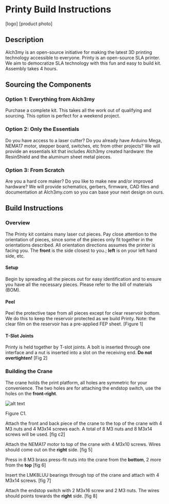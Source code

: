 # Printy Build Instructions
[logo]
[product photo]

## Description
Alch3my is an open-source initiative for making the latest 3D printing technology accessible to everyone. Printy is an open-source SLA printer. We aim to democratize SLA technology with this fun and easy to build kit. Assembly takes 4 hours.

## Sourcing the Components
### Option 1: Everything from Alch3my
Purchase a complete kit. This takes all the work out of qualifying and sourcing. This option is perfect for a weekend project.
### Option 2: Only the Essentials
Do you have access to a laser cutter? Do you already have Arduino Mega, NEMA17 motor, stepper board, switches, etc from other projects? We will provide an essentials kit that includes Alch3my created hardware: the ResinShield and the aluminum sheet metal pieces.
### Option 3: From Scratch
Are you a hard core maker? Do you like to make new and/or improved hardware? We will provide schematics, gerbers, firmware, CAD files and documentation at Alch3my.com so you can base your next design on ours.

## Build Instructions
### Overview
The Printy kit contains many laser cut pieces. Pay close attention to the orientation of pieces, since some of the pieces only fit together in the orientations described. All orientation directions assumes the printer is facing you. The __front__ is the side closest to you.; __left__ is on your left hand side, etc.
#### Setup
Begin by spreading all the pieces out for easy identification and to ensure you have all the necessary pieces. Please refer to the bill of materials (BOM).
#### Peel
Peel the protective tape from all pieces except for clear reservoir bottom. We do this to keep the reservoir protected as we build Printy. Note: the clear film on the reservoir has a pre-applied FEP sheet. 
[Figure 1]
#### T-Slot Joints
Printy is held together by T-slot joints. A bolt is inserted through one interface and a nut is inserted into a slot on the receiving end. __Do not overtighten!__
[Fig 2]
### Building the Crane
The crane holds the print platform, all holes are symmetric for your convenience. The two holes are for attaching the endstop switch, use the holes on the __front-right__.

![alt text](https://github.com/alch3my/printy/edit/master/Mechanical/Instructions/Images/C1.jpg)

Figure C1.

Attach the front and back piece of the crane to the top of the crane with 4 M3 nuts and 4 M3x14 screws each. A total of 8 M3 nuts and 8 M3x14 screws will be used.
[fig c2]

Attach the NEMA17 motor to top of the crane with 4 M3x10 screws. Wires should come out on the __right__ side.
[fig 5]

Press in 8 M3 brass press-fit nuts into the crane from the __bottom__, 2 more from the __top__
[fig 6]

Insert the LMK8LUU bearings through top of the crane and attach with 4 M3x14 screws.
[fig 7]

Attach the endstop switch with 2 M3x16 screw and 2 M3 nuts. The wires should points towards the __right__ side.
[fig 8]








